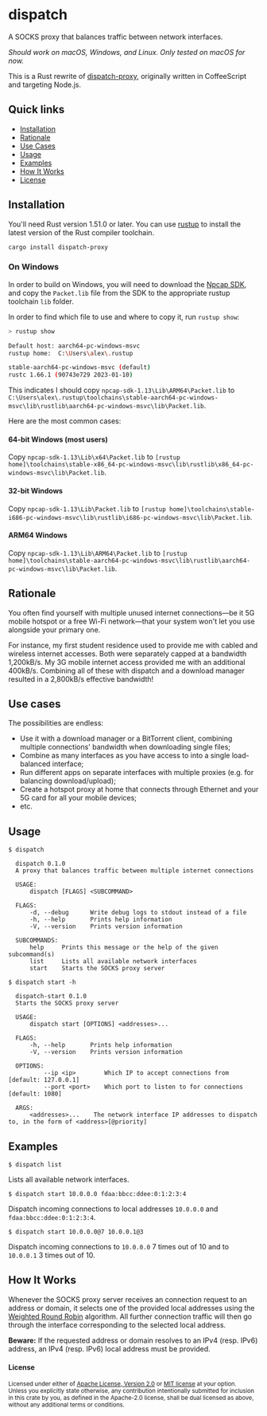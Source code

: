 # dispatch

A SOCKS proxy that balances traffic between network interfaces.

_Should work on macOS, Windows, and Linux. Only tested on macOS for now._

This is a Rust rewrite of [dispatch-proxy](https://github.com/alexkirsz/dispatch-proxy), originally written in CoffeeScript and targeting Node.js.

## Quick links

- [Installation](#installation)
- [Rationale](#rationale)
- [Use Cases](#use-cases)
- [Usage](#usage)
- [Examples](#examples)
- [How It Works](#how-it-works)
- [License](#license)

## Installation

You'll need Rust version 1.51.0 or later. You can use [rustup](https://rustup.rs/) to install the latest version of the Rust compiler toolchain.

```
cargo install dispatch-proxy
```

### On Windows

In order to build on Windows, you will need to download the [Npcap SDK](https://npcap.com/#download), and copy the `Packet.lib` file from the SDK to the appropriate rustup toolchain `lib` folder.

In order to find which file to use and where to copy it, run `rustup show`:

```bash
> rustup show

Default host: aarch64-pc-windows-msvc
rustup home:  C:\Users\alex\.rustup

stable-aarch64-pc-windows-msvc (default)
rustc 1.66.1 (90743e729 2023-01-10)
```

This indicates I should copy `npcap-sdk-1.13\Lib\ARM64\Packet.lib` to `C:\Users\alex\.rustup\toolchains\stable-aarch64-pc-windows-msvc\lib\rustlib\aarch64-pc-windows-msvc\lib\Packet.lib`.

Here are the most common cases:

#### 64-bit Windows (most users)

Copy `npcap-sdk-1.13\Lib\x64\Packet.lib` to `[rustup home]\toolchains\stable-x86_64-pc-windows-msvc\lib\rustlib\x86_64-pc-windows-msvc\lib\Packet.lib`.

#### 32-bit Windows

Copy `npcap-sdk-1.13\Lib\Packet.lib` to `[rustup home]\toolchains\stable-i686-pc-windows-msvc\lib\rustlib\i686-pc-windows-msvc\lib\Packet.lib`.

#### ARM64 Windows

Copy `npcap-sdk-1.13\Lib\ARM64\Packet.lib` to `[rustup home]\toolchains\stable-aarch64-pc-windows-msvc\lib\rustlib\aarch64-pc-windows-msvc\lib\Packet.lib`.

## Rationale

You often find yourself with multiple unused internet connections—be it 5G mobile hotspot or a free Wi-Fi network—that your system won't let you use alongside your primary one.

For instance, my first student residence used to provide me with cabled and wireless internet accesses. Both were separately capped at a bandwidth 1,200kB/s. My 3G mobile internet access provided me with an additional 400kB/s. Combining all of these with dispatch and a download manager resulted in a 2,800kB/s effective bandwidth!

## Use cases

The possibilities are endless:

- Use it with a download manager or a BitTorrent client, combining multiple connections' bandwidth when downloading single files;
- Combine as many interfaces as you have access to into a single load-balanced interface;
- Run different apps on separate interfaces with multiple proxies (e.g. for balancing download/upload);
- Create a hotspot proxy at home that connects through Ethernet and your 5G card for all your mobile devices;
- etc.

## Usage

```
$ dispatch

  dispatch 0.1.0
  A proxy that balances traffic between multiple internet connections

  USAGE:
      dispatch [FLAGS] <SUBCOMMAND>

  FLAGS:
      -d, --debug      Write debug logs to stdout instead of a file
      -h, --help       Prints help information
      -V, --version    Prints version information

  SUBCOMMANDS:
      help     Prints this message or the help of the given subcommand(s)
      list     Lists all available network interfaces
      start    Starts the SOCKS proxy server
```

```
$ dispatch start -h

  dispatch-start 0.1.0
  Starts the SOCKS proxy server

  USAGE:
      dispatch start [OPTIONS] <addresses>...

  FLAGS:
      -h, --help       Prints help information
      -V, --version    Prints version information

  OPTIONS:
          --ip <ip>        Which IP to accept connections from [default: 127.0.0.1]
          --port <port>    Which port to listen to for connections [default: 1080]

  ARGS:
      <addresses>...    The network interface IP addresses to dispatch to, in the form of <address>[@priority]
```

## Examples

```
$ dispatch list
```

Lists all available network interfaces.

```
$ dispatch start 10.0.0.0 fdaa:bbcc:ddee:0:1:2:3:4
```

Dispatch incoming connections to local addresses `10.0.0.0` and `fdaa:bbcc:ddee:0:1:2:3:4`.

```
$ dispatch start 10.0.0.0@7 10.0.0.1@3
```

Dispatch incoming connections to `10.0.0.0` 7 times out of 10 and to `10.0.0.1` 3 times out of 10.

## How It Works

Whenever the SOCKS proxy server receives an connection request to an address or domain, it selects one of the provided local addresses using the [Weighted Round Robin](https://en.wikipedia.org/wiki/Weighted_round_robin) algorithm. All further connection traffic will then go through the interface corresponding to the selected local address.

**Beware:** If the requested address or domain resolves to an IPv4 (resp. IPv6) address, an IPv4 (resp. IPv6) local address must be provided.

#### License

<sup>
Licensed under either of <a href="LICENSE-APACHE">Apache License, Version
2.0</a> or <a href="LICENSE-MIT">MIT license</a> at your option.
</sup>

<br>

<sub>
Unless you explicitly state otherwise, any contribution intentionally submitted
for inclusion in this crate by you, as defined in the Apache-2.0 license, shall
be dual licensed as above, without any additional terms or conditions.
</sub>
